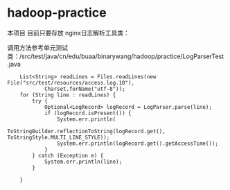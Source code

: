 # hadoop-practice


本项目 目前只要存放 nginx日志解析工具类：

调用方法参考单元测试类：/src/test/java/cn/edu/buaa/binarywang/hadoop/practice/LogParserTest.java


		List<String> readLines = Files.readLines(new File("src/test/resources/access.log.10"),
				Charset.forName("utf-8"));
		for (String line : readLines) {
			try {
				Optional<LogRecord> logRecord = LogParser.parse(line);
				if (logRecord.isPresent()) {
					System.err.println(
							ToStringBuilder.reflectionToString(logRecord.get(), ToStringStyle.MULTI_LINE_STYLE));
					System.err.println(logRecord.get().getAccessTime());
				}
			} catch (Exception e) {
				System.err.println(line);
			}

		}
